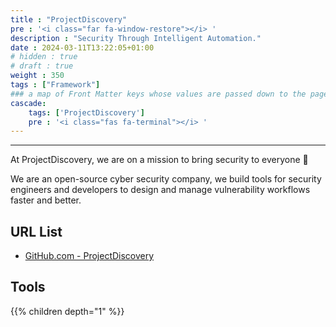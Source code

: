 ```yaml
---
title : "ProjectDiscovery"
pre : '<i class="far fa-window-restore"></i> '
description : "Security Through Intelligent Automation."
date : 2024-03-11T13:22:05+01:00
# hidden : true
# draft : true
weight : 350
tags : ["Framework"]
### a map of Front Matter keys whose values are passed down to the page's descendants unless overwritten by self or a closer ancestor's cascade. 
cascade:
    tags: ['ProjectDiscovery']
    pre : '<i class="fas fa-terminal"></i> '
---
```


---

At ProjectDiscovery, we are on a mission to bring security to everyone 🚀

We are an open-source cyber security company, we build tools for security engineers and developers to design and manage vulnerability workflows faster and better.

## URL List

* [GitHub.com - ProjectDiscovery](https://github.com/projectdiscovery)

## Tools

{{% children depth="1" %}}
